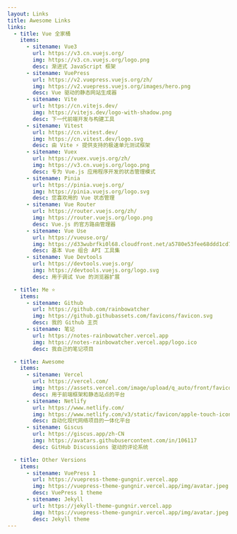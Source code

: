 ```yaml
---
layout: Links
title: Awesome Links
links:
  - title: Vue 全家桶
    items:
      - sitename: Vue3
        url: https://v3.cn.vuejs.org/
        img: https://v3.cn.vuejs.org/logo.png
        desc: 渐进式 JavaScript 框架
      - sitename: VuePress
        url: https://v2.vuepress.vuejs.org/zh/
        img: https://v2.vuepress.vuejs.org/images/hero.png
        desc: Vue 驱动的静态网站生成器
      - sitename: Vite
        url: https://cn.vitejs.dev/
        img: https://vitejs.dev/logo-with-shadow.png
        desc: 下一代前端开发与构建工具
      - sitename: Vitest
        url: https://cn.vitest.dev/
        img: https://cn.vitest.dev/logo.svg
        desc: 由 Vite ⚡️ 提供支持的极速单元测试框架
      - sitename: Vuex
        url: https://vuex.vuejs.org/zh/
        img: https://v3.cn.vuejs.org/logo.png
        desc: 专为 Vue.js 应用程序开发的状态管理模式
      - sitename: Pinia
        url: https://pinia.vuejs.org/
        img: https://pinia.vuejs.org/logo.svg
        desc: 您喜欢用的 Vue 状态管理
      - sitename: Vue Router
        url: https://router.vuejs.org/zh/
        img: https://router.vuejs.org/logo.png
        desc: Vue.js 的官方路由管理器
      - sitename: Vue Use
        url: https://vueuse.org/
        img: https://d33wubrfki0l68.cloudfront.net/a5780e53fee68ddd1cd73a00484151d2d052cb4d/b7469/logo-vertical.png
        desc: 基本 Vue 组合 API 工具集
      - sitename: Vue Devtools
        url: https://devtools.vuejs.org/
        img: https://devtools.vuejs.org/logo.svg
        desc: 用于调试 Vue 的浏览器扩展

  - title: Me ⭐️
    items:
      - sitename: Github
        url: https://github.com/rainbowatcher
        img: https://github.githubassets.com/favicons/favicon.svg
        desc: 我的 Github 主页
      - sitename: 笔记
        url: https://notes-rainbowatcher.vercel.app
        img: https://notes-rainbowatcher.vercel.app/logo.ico
        desc: 我自己的笔记项目

  - title: Awesome
    items:
      - sitename: Vercel
        url: https://vercel.com/
        img: https://assets.vercel.com/image/upload/q_auto/front/favicon/vercel/favicon.ico
        desc: 用于前端框架和静态站点的平台
      - sitename: Netlify
        url: https://www.netlify.com/
        img: https://www.netlify.com/v3/static/favicon/apple-touch-icon.png
        desc: 自动化现代网络项目的一体化平台
      - sitename: Giscus
        url: https://giscus.app/zh-CN
        img: https://avatars.githubusercontent.com/in/106117
        desc: GitHub Discussions 驱动的评论系统

  - title: Other Versions
    items:
      - sitename: VuePress 1
        url: https://vuepress-theme-gungnir.vercel.app
        img: https://vuepress-theme-gungnir.vercel.app/img/avatar.jpeg
        desc: VuePress 1 theme
      - sitename: Jekyll
        url: https://jekyll-theme-gungnir.vercel.app
        img: https://vuepress-theme-gungnir.vercel.app/img/avatar.jpeg
        desc: Jekyll theme
---
```


